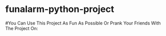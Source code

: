 # funalarm-python-project
#You Can Use This Project As Fun As Possible Or Prank Your Friends With The Project On:

[]([[https://github.com/github/docs/actions/workflows/main.yml/badge.svg](https://img.shields.io/badge/Debian-A81D33?style=for-the-badge&logo=debian&logoColor=white)https://img.shields.io/badge/Debian-A81D33?style=for-the-badge&logo=debian&logoColor=white](https://github.com/drknzz/GitHub-Achievements/blob/main/Media/Badges/Heart-on-your-sleeve/PNG/HeartOnYourSleeve.png)https://github.com/drknzz/GitHub-Achievements/blob/main/Media/Badges/Heart-on-your-sleeve/PNG/HeartOnYourSleeve.png)



